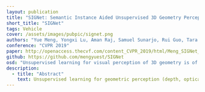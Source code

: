 ```yaml
---
layout: publication
title: "SIGNet: Semantic Instance Aided Unsupervised 3D Geometry Perception"
short_title: "SIGNet"
tags: Vehicle
cover: /assets/images/pubpic/signet.png
authors: "Yue Meng, Yongxi Lu, Aman Raj, Samuel Sunarjo, Rui Guo, Tara Javidi, Gaurav Bansal, Dinesh Bharadia"
conference: "CVPR 2019"
paper: http://openaccess.thecvf.com/content_CVPR_2019/html/Meng_SIGNet_Semantic_Instance_Aided_Unsupervised_3D_Geometry_Perception_CVPR_2019_paper.html
github: https://github.com/mengyuest/SIGNet
osd: "Unsupervised learning for visual perception of 3D geometry is of great interest to autonomous systems. This paper introduces SIGNet, a novel frameworkthat provides robust geometry perception without requiring geometrically informative labels. Specifically, SIGNet integrates semantic information to make unsupervised robust geometric predictions for objects in low lighting and noisy environments. SIGNet is shown to improve upon the state-of-the-art unsupervised learning for geometry perception by 30% (in squared relative error for depth prediction). In addition, SIGNet improves the dynamic object class performance by 39% in depth prediction and 29% in flow prediction."
description:
  - title: "Abstract"
    text: Unsupervised learning for geometric perception (depth, optical flow, etc.) is of great interest to autonomous systems. Recent works on unsupervised learning have made considerable progress on perceiving geometry; however, they usually ignore the coherence of objects and perform poorly under scenarios with dark and noisy environments. In contrast, supervised learning algorithms, which are robust, require large labeled geometric dataset. This paper introduces SIGNet, a novel framework that provides robust geometry perception without requiring geometrically informative labels. Specifically, SIGNet integrates semantic information to make depth and flow predictions consistent with objects and robust to low lighting conditions. SIGNet is shown to improve upon the state-of-the-art unsupervised learning for depth prediction by 30% (in squared relative error). In particular, SIGNet improves the dynamic object class performance by 39% in depth prediction and 29% in flow prediction.
---
```


